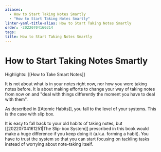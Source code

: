 ```yaml
---
aliases:
  - How to Start Taking Notes Smartly
  - "How to Start Taking Notes Smartly"
linter-yaml-title-alias: How to Start Taking Notes Smartly
order: -20220704160314
tags: 
title: How to Start Taking Notes Smartly
---
```


# How to Start Taking Notes Smartly

Highlights: [[How to Take Smart Notes]]

It is not about what is in your notes right now, nor how you were taking notes before. It is about making efforts to change your way of taking notes from now on and "deal with things differently the moment you have to deal with them".

As described in [[Atomic Habits]], you fall to the level of your systems. This is the case with slip box.

It is easy to fall back to your old habits of taking notes, but [[20220704161251|The Slip-box System]] prescribed in this book would make a huge difference if you keep doing it (a.k.a. forming a habit). You have to trust the system so that you can start focusing on tackling tasks instead of worrying about note-taking itself.

